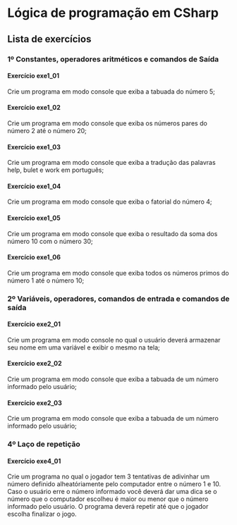 # Lógica de programação em CSharp


## Lista de exercícios


### 1º Constantes, operadores aritméticos e comandos de Saída


#### Exercício exe1_01
Crie um programa em modo console que exiba a tabuada do número 5;
#### Exercício exe1_02
Crie um programa em modo console que exiba os números pares do número 2 até o número 20;
#### Exercício exe1_03
Crie um programa em modo console que exiba a tradução das palavras help, bulet e work em português;
#### Exercício exe1_04
Crie um programa em modo console que exiba o fatorial do número 4;
#### Exercício exe1_05
Crie um programa em modo console que exiba o resultado da soma dos número 10 com o número 30;
#### Exercício exe1_06
Crie um programa em modo console que exiba todos os números primos do número 1 até o número 10;

### 2º Variáveis, operadores, comandos de entrada e comandos de saída


#### Exercício exe2_01
Crie um programa em modo console no qual o usuário deverá armazenar seu nome em uma variável e exibir o mesmo na tela;
#### Exercício exe2_02
Crie um programa em modo console que exiba a tabuada de um número informado pelo usuário;
#### Exercício exe2_03
Crie um programa em modo console que exiba a tabuada de um número informado pelo usuário;


### 4º Laço de repetição


#### Exercício exe4_01
Crie um programa no qual o jogador tem 3 tentativas de adivinhar um número definido alheatóriamente pelo computador entre o número 1 e 10. Caso o usuário erre o número informado você deverá dar uma dica se o número que o computador escolheu é maior ou menor que o número informado pelo usuário. O programa deverá repetir até que o jogador escolha finalizar o jogo.
